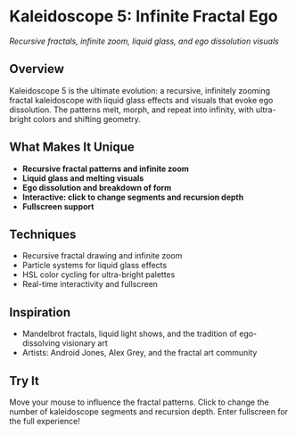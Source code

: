 # Kaleidoscope 5: Infinite Fractal Ego

*Recursive fractals, infinite zoom, liquid glass, and ego dissolution visuals*

## Overview
Kaleidoscope 5 is the ultimate evolution: a recursive, infinitely zooming fractal kaleidoscope with liquid glass effects and visuals that evoke ego dissolution. The patterns melt, morph, and repeat into infinity, with ultra-bright colors and shifting geometry.

## What Makes It Unique
- **Recursive fractal patterns and infinite zoom**
- **Liquid glass and melting visuals**
- **Ego dissolution and breakdown of form**
- **Interactive: click to change segments and recursion depth**
- **Fullscreen support**

## Techniques
- Recursive fractal drawing and infinite zoom
- Particle systems for liquid glass effects
- HSL color cycling for ultra-bright palettes
- Real-time interactivity and fullscreen

## Inspiration
- Mandelbrot fractals, liquid light shows, and the tradition of ego-dissolving visionary art
- Artists: Android Jones, Alex Grey, and the fractal art community

## Try It
Move your mouse to influence the fractal patterns. Click to change the number of kaleidoscope segments and recursion depth. Enter fullscreen for the full experience! 